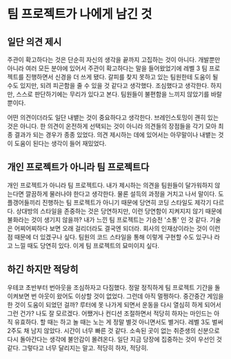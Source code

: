 # 팀 프로젝트가 나에게 남긴 것

## 일단 의견 제시

 주관이 확고하다는 것은 단순히 자신의 생각을 끝까지 고집하는 것이 아니다. 개발뿐만 아니라 여러 모든 분야에 있어서 주관이 확고하다는 말을 들어왔었기에 레벨 3 팀 프로젝트를 진행하면서 신경을 더 쓰게 됐다. 갈피를 찾지 못하고 있는 팀원한테 도움이 될 수도 있지만, 되려 피곤함을 줄 수 있을 것 같다고 생각했다. 조심했다고 생각한다. 하지만, 스스로 판단하기에는 무리가 있다고 본다. 팀원들이 불편함을 느끼지 않았기를 바랄 뿐이다.  

 어떤 의견이더라도 일단 내뱉는 것이 중요하다고 생각한다. 브레인스토밍이 괜히 있는 것은 아니다. 한 의견이 온전하게 선택되는 것이 아니라 의견들의 장점들을 각기 모아 최종 결과가 되는 경우가 종종 있었다. 의견 제시하는 데에 있어서는 아무말이나 내뱉는 것이 도움이 된다는 생각이 들어 재밌었다.  

## 개인 프로젝트가 아니라 팀 프로젝트다

 개인 프로젝트가 아니라 팀 프로젝트다. 내가 제시하는 의견을 팀원들이 달가워하지 않는다면 깔끔하게 물러나야 한다고 생각한다. 물론 설득의 과정을 거치고 나서 말이다. 도플갱어들끼리 진행하는 팀 프로젝트가 아니기 때문에 당연히 코딩 스타일도 제각기 다르다. 상대방의 스타일을 존중하는 것은 당연하지만, 이런 당연함이 지켜지지 않기 때문에 불화라는 것이 생기지 않을까? 내가 느낀 팀 프로젝트는 기승전 '소통' 인 것 같다. 기술은 어찌어찌하다 보면 오래 걸리더라도 결국엔 되더라. 회사의 인재상이라는 것이 이런 점 때문에 더 있겠구나 싶다. 팀원의 코드 스타일을 통해 이렇게 구현할 수도 있구나 라고 느낄 때도 당연히 있다. 이게 팀 프로젝트의 묘미이지 싶다.  

## 하긴 하지만 적당히

 우테코 초반부터 번아웃을 조심하자고 다짐했다. 정말 정직하게 팀 프로젝트 기간을 돌이켜보면 번 아웃이 왔어도 이상할 것이 없었다. 그런데 아직 멀쩡하다. 중간중간 게임을 한 것이 도움이 되었던 걸까? 루터에 못 나가게 되면서 운동을 다시 열심히 하게 되어서 그런 건가? 나도 잘 모르겠다. 어쨌거나 컨디션 조절하면서 적당히 하자는 마인드는 아직 유효하다. 할 때는 하고 놀 때는 노는 게 정말 별것 아니면서도 별거다. 레벨 3도 벌써 2주도 채 남지 않았다. 시간이 너무 빠른 것 같다. 소속된 곳이 없는 취준생의 신분으로 다시 돌아간다는 생각에 불안감이 몰려온다. 일단 지금 당장에 집중하는 것이 우선인 것 같다. 그렇다고 너무 달리지는 말고. 적당히 하자, 적당히.

